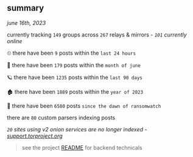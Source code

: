 
## summary
_june 16th, 2023_

currently tracking `149` groups across `267` relays & mirrors - _`101` currently online_

⏲ there have been `9` posts within the `last 24 hours`

🦈 there have been `179` posts within the `month of june`

🪐 there have been `1235` posts within the `last 90 days`

🏚 there have been `1889` posts within the `year of 2023`

🦕 there have been `6580` posts `since the dawn of ransomwatch`

there are `80` custom parsers indexing posts

_`20` sites using v2 onion services are no longer indexed - [support.torproject.org](https://support.torproject.org/onionservices/v2-deprecation/)_

> see the project [README](https://github.com/joshhighet/ransomwatch#ransomwatch--) for backend technicals
